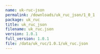 ```yaml
---
name: uk-ruc-json
permalink: /downloads/uk_ruc_json/1_0_1
package: uk_ruc
title: uk_ruc_json
filename: uk_ruc.json
version: 1.0.1
full_version: 1.0.1
file: /data/uk_ruc/1.0.1/uk_ruc.json
---
```

